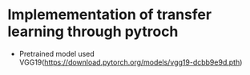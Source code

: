# Implemementation of transfer learning through pytroch
* Pretrained model used VGG19(https://download.pytorch.org/models/vgg19-dcbb9e9d.pth)
